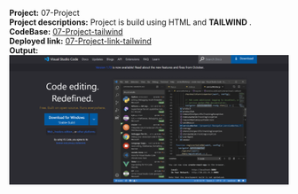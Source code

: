 **Project:** 07-Project<br>
**Project descriptions:** Project is build using HTML and **TAILWIND** .<br>
**CodeBase:** [07-Project-tailwind](https://github.com/manishdashsharma/06-Project-HTML-TAILWIND)<br>
**Deployed link:** [07-Project-link-tailwind](https://manishdashsharma.github.io/06-Project-HTML-TAILWIND/)<br>
**Output:**![07-Project](./images/Project7.png)&nbsp;
